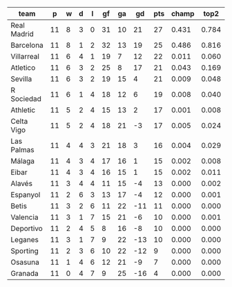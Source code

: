 |    team     | p  | w | d | l | gf | ga | gd  | pts | champ | top2  | top3  | top4  |  5-7  | bot4  | bot3  | bot2  |
|-------------|----|---|---|---|----|----|-----|-----|-------|-------|-------|-------|-------|-------|-------|-------|
| Real Madrid | 11 | 8 | 3 | 0 | 31 | 10 |  21 |  27 | 0.431 | 0.784 | 0.911 | 0.957 | 0.038 | 0.000 | 0.000 | 0.000|
| Barcelona   | 11 | 8 | 1 | 2 | 32 | 13 |  19 |  25 | 0.486 | 0.816 | 0.917 | 0.961 | 0.034 | 0.000 | 0.000 | 0.000|
| Villarreal  | 11 | 6 | 4 | 1 | 19 |  7 |  12 |  22 | 0.011 | 0.060 | 0.183 | 0.316 | 0.347 | 0.007 | 0.003 | 0.001|
| Atletico    | 11 | 6 | 3 | 2 | 25 |  8 |  17 |  21 | 0.043 | 0.169 | 0.396 | 0.567 | 0.274 | 0.001 | 0.001 | 0.000|
| Sevilla     | 11 | 6 | 3 | 2 | 19 | 15 |   4 |  21 | 0.009 | 0.048 | 0.148 | 0.271 | 0.339 | 0.009 | 0.005 | 0.002|
| R Sociedad  | 11 | 6 | 1 | 4 | 18 | 12 |   6 |  19 | 0.008 | 0.040 | 0.124 | 0.237 | 0.331 | 0.014 | 0.008 | 0.003|
| Athletic    | 11 | 5 | 2 | 4 | 15 | 13 |   2 |  17 | 0.001 | 0.008 | 0.036 | 0.082 | 0.212 | 0.059 | 0.032 | 0.014|
| Celta Vigo  | 11 | 5 | 2 | 4 | 18 | 21 |  -3 |  17 | 0.005 | 0.024 | 0.080 | 0.164 | 0.285 | 0.028 | 0.015 | 0.006|
| Las Palmas  | 11 | 4 | 4 | 3 | 21 | 18 |   3 |  16 | 0.004 | 0.029 | 0.098 | 0.190 | 0.321 | 0.020 | 0.009 | 0.004|
| Málaga      | 11 | 4 | 3 | 4 | 17 | 16 |   1 |  15 | 0.002 | 0.008 | 0.036 | 0.078 | 0.202 | 0.061 | 0.036 | 0.017|
| Eibar       | 11 | 4 | 3 | 4 | 16 | 15 |   1 |  15 | 0.002 | 0.011 | 0.047 | 0.104 | 0.237 | 0.051 | 0.027 | 0.013|
| Alavés      | 11 | 3 | 4 | 4 | 11 | 15 |  -4 |  13 | 0.000 | 0.002 | 0.009 | 0.022 | 0.094 | 0.186 | 0.119 | 0.063|
| Espanyol    | 11 | 2 | 6 | 3 | 13 | 17 |  -4 |  12 | 0.000 | 0.001 | 0.005 | 0.014 | 0.072 | 0.231 | 0.151 | 0.083|
| Betis       | 11 | 3 | 2 | 6 | 11 | 22 | -11 |  11 | 0.000 | 0.000 | 0.002 | 0.006 | 0.042 | 0.346 | 0.246 | 0.146|
| Valencia    | 11 | 3 | 1 | 7 | 15 | 21 |  -6 |  10 | 0.000 | 0.001 | 0.006 | 0.018 | 0.079 | 0.228 | 0.152 | 0.085|
| Deportivo   | 11 | 2 | 4 | 5 |  8 | 16 |  -8 |  10 | 0.000 | 0.000 | 0.001 | 0.004 | 0.023 | 0.488 | 0.370 | 0.238|
| Leganes     | 11 | 3 | 1 | 7 |  9 | 22 | -13 |  10 | 0.000 | 0.000 | 0.001 | 0.006 | 0.031 | 0.398 | 0.286 | 0.177|
| Sporting    | 11 | 2 | 3 | 6 | 10 | 22 | -12 |   9 | 0.000 | 0.000 | 0.001 | 0.003 | 0.021 | 0.516 | 0.395 | 0.264|
| Osasuna     | 11 | 1 | 4 | 6 | 12 | 21 |  -9 |   7 | 0.000 | 0.000 | 0.001 | 0.002 | 0.015 | 0.560 | 0.443 | 0.309|
| Granada     | 11 | 0 | 4 | 7 |  9 | 25 | -16 |   4 | 0.000 | 0.000 | 0.000 | 0.000 | 0.004 | 0.795 | 0.703 | 0.576|
